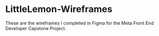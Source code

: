 # LittleLemon-Wireframes
These are the wireframes I completed in Figma for the Meta Front End Developer Capstone Project.
